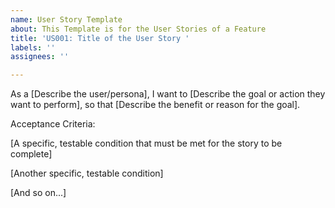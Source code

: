 ```yaml
---
name: User Story Template
about: This Template is for the User Stories of a Feature
title: 'US001: Title of the User Story '
labels: ''
assignees: ''

---
```


As a [Describe the user/persona],
I want to [Describe the goal or action they want to perform],
so that [Describe the benefit or reason for the goal].

Acceptance Criteria:

[A specific, testable condition that must be met for the story to be complete]

[Another specific, testable condition]

[And so on...]

